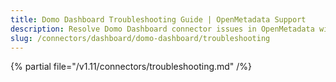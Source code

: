 ```yaml
---
title: Domo Dashboard Troubleshooting Guide | OpenMetadata Support
description: Resolve Domo Dashboard connector issues in OpenMetadata with expert troubleshooting guides, common error fixes, and step-by-step solutions.
slug: /connectors/dashboard/domo-dashboard/troubleshooting
---
```


{% partial file="/v1.11/connectors/troubleshooting.md" /%}
